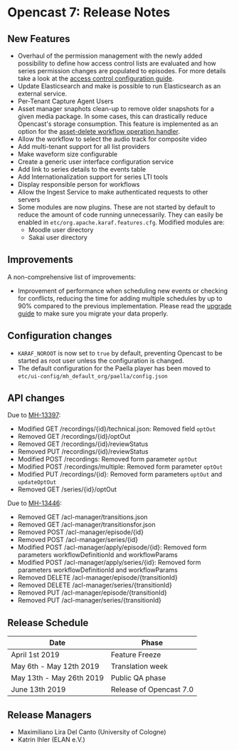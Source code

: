 Opencast 7: Release Notes
=========================

New Features
------------

- Overhaul of the permission management with the newly added possibility to define how access control lists are
  evaluated and how series permission changes are populated to episodes. For more details take a look at the [access
  control configuration guide](configuration/acl.md).
- Update Elasticsearch and make is possible to run Elasticsearch as an external service.
- Per-Tenant Capture Agent Users
- Asset manager snaphots clean-up to remove older snapshots for a given media package. In some cases, this can
  drastically reduce Opencast's storage consumption. This feature is implemented as an option for the [asset-delete workflow
  operation handler](workflowoperationhandlers/asset-delete-woh.md).
- Allow the workflow to select the audio track for composite video
- Add multi-tenant support for all list providers
- Make waveform size configurable
- Create a generic user interface configuration service
- Add link to series details to the events table
- Add Internationalization support for series LTI tools
- Display responsible person for workflows
- Allow the Ingest Service to make authenticated requests to other servers
- Some modules are now plugins. These are not started by default to reduce the amount of code running unnecessarily.
  They can easily be enabled in `etc/org.apache.karaf.features.cfg`. Modified modules are:
    - Moodle user directory
    - Sakai user directory

Improvements
------------

A non-comprehensive list of improvements:

- Improvement of performance when scheduling new events or checking for conflicts, reducing the time for adding
multiple schedules by up to 90% compared to the previous implementation. Please read the [upgrade guide](upgrade.md)
to make sure you migrate your data properly.

Configuration changes
---------------------

- `KARAF_NOROOT` is now set to `true` by default, preventing Opencast to be started as root user unless the
  configuration is changed.
- The default configuration for the Paella player has been moved to `etc/ui-config/mh_default_org/paella/config.json`

API changes
-----------

Due to [MH-13397](https://opencast.jira.com/browse/MH-13397):

- Modified GET /recordings/{id}/technical.json: Removed field `optOut`
- Removed GET /recordings/{id}/optOut
- Removed GET /recordings/{id}/reviewStatus
- Removed PUT /recordings/{id}/reviewStatus
- Modified POST /recordings: Removed form parameter `optOut`
- Modified POST /recordings/multiple: Removed form parameter `optOut`
- Modified PUT /recordings/{id}: Removed form parameters `optOut` and `updateOptOut`
- Removed GET /series/{id}/optOut

Due to [MH-13446](https://opencast.jira.com/browse/MH-13446):

- Removed GET /acl-manager/transitions.json
- Removed GET /acl-manager/transitionsfor.json
- Removed POST /acl-manager/episode/{id}
- Removed POST /acl-manager/series/{id}
- Modified POST /acl-manager/apply/episode/{id}: Removed form parameters workflowDefinitionId and workflowParams
- Modified POST /acl-manager/apply/series/{id}: Removed form parameters workflowDefinitionId and workflowParams
- Removed DELETE /acl-manager/episode/{transitionId}
- Removed DELETE /acl-manager/series/{transitionId}
- Removed PUT /acl-manager/episode/{transitionId}
- Removed PUT /acl-manager/series/{transitionId}

Release Schedule
----------------

|Date                         |Phase
|-----------------------------|------------------------------------------
|April 1st 2019               |Feature Freeze
|May 6th - May 12th 2019      |Translation week
|May 13th - May 26th 2019     |Public QA phase
|June 13th 2019               |Release of Opencast 7.0

Release Managers
----------------

- Maximiliano Lira Del Canto (University of Cologne)
- Katrin Ihler (ELAN e.V.)
